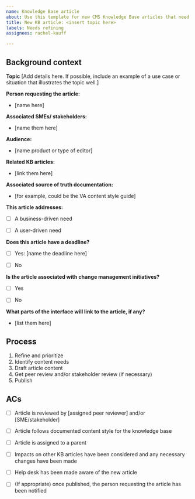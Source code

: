 ```yaml
---
name: Knowledge Base article
about: Use this template for new CMS Knowledge Base articles that need to be written and published. 
title: New KB article: <insert topic here>
labels: Needs refining
assignees: rachel-kauff

---
```

  
## Background context
**Topic**
[Add details here. If possible, include an example of a use case or situation that illustrates the topic well.]


**Person requesting the article:** 
- [name here]


**Associated SMEs/ stakeholders:** 
- [name them here]


**Audience:** 
- [name product or type of editor]


**Related KB articles:** 
- [link them here]

  
**Associated source of truth documentation:** 
- [for example, could be the VA content style guide]


**This article addresses:**
- [ ] A business-driven need
- [ ] A user-driven need


**Does this article have a deadline?**
- [ ] Yes: [name the deadline here]
- [ ] No


**Is the article associated with change management initiatives?**
- [ ] Yes
- [ ] No


**What parts of the interface will link to the article, if any?** 
- [list them here]




## Process
1. Refine and prioritize
2. Identify content needs
3. Draft article content 
4. Get peer review and/or stakeholder review (if necessary)
5. Publish


## ACs
- [ ] Article is reviewed by [assigned peer reviewer] and/or [SME/stakeholder]
- [ ] Article follows documented content style for the knowledge base
- [ ] Article is assigned to a parent 
- [ ] Impacts on other KB articles have been considered and any necessary changes have been made
- [ ] Help desk has been made aware of the new article
- [ ] (If appropriate) once published, the person requesting the article has been notified


